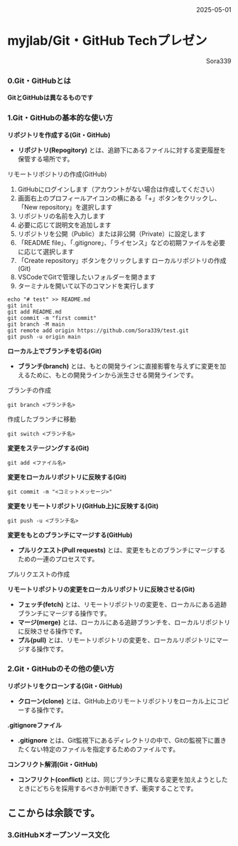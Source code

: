 <div align="right">2025-05-01</div>

# myjlab/Git・GitHub Techプレゼン
<div align="right">Sora339</div>

### 0.Git・GitHubとは
**GitとGitHubは異なるものです**

### 1.Git・GitHubの基本的な使い方
**リポジトリを作成する(Git・GitHub)**
- **リポジトリ(Repogitory)** とは、追跡下にあるファイルに対する変更履歴を保管する場所です。

リモートリポジトリの作成(GitHub)
1. GitHubにログインします（アカウントがない場合は作成してください）
2. 画面右上のプロフィールアイコンの横にある「+」ボタンをクリックし、「New repository」を選択します
3. リポジトリの名前を入力します
4. 必要に応じて説明文を追加します
5. リポジトリを公開（Public）または非公開（Private）に設定します
6. 「README file」、「.gitignore」、「ライセンス」などの初期ファイルを必要に応じて選択します
7. 「Create repository」ボタンをクリックします
ローカルリポジトリの作成(Git)
1. VSCodeでGitで管理したいフォルダーを開きます
2. ターミナルを開いて以下のコマンドを実行します
```
echo "# test" >> README.md
git init
git add README.md
git commit -m "first commit"
git branch -M main
git remote add origin https://github.com/Sora339/test.git
git push -u origin main
```

**ローカル上でブランチを切る(Git)**
- **ブランチ(branch)** とは、もとの開発ラインに直接影響を与えずに変更を加えるために、もとの開発ラインから派生させる開発ラインです。

ブランチの作成

```git branch <ブランチ名>```

作成したブランチに移動

```git switch <ブランチ名>```

**変更をステージングする(Git)**
  
```git add <ファイル名>```

**変更をローカルリポジトリに反映する(Git)**

```git commit -m "<コミットメッセージ>"```

**変更をリモートリポジトリ(GitHub上)に反映する(Git)**

```git push -u <ブランチ名>```

**変更をもとのブランチにマージする(GitHub)**
- **プルリクエスト(Pull requests)** とは、変更をもとのブランチにマージするための一連のプロセスです。

プルリクエストの作成

  
**リモートリポジトリの変更をローカルリポジトリに反映させる(Git)**
- **フェッチ(fetch)** とは、リモートリポジトリの変更を、ローカルにある追跡ブランチにマージする操作です。
- **マージ(merge)** とは、ローカルにある追跡ブランチを、ローカルリポジトリに反映させる操作です。
- **プル(pull)** とは、リモートリポジトリの変更を、ローカルリポジトリにマージする操作です。

### 2.Git・GitHubのその他の使い方
**リポジトリをクローンする(Git・GitHub)**
- **クローン(clone)** とは、GitHub上のリモートリポジトリをローカル上にコピーする操作です。

**.gitignoreファイル**
- **.gitignore** とは、Git監視下にあるディレクトリの中で、Gitの監視下に置きたくない特定のファイルを指定するためのファイルです。

**コンフリクト解消(Git・GitHub)**
- **コンフリクト(conflict)** とは、同じブランチに異なる変更を加えようとしたときにどちらを採用するべきか判断できず、衝突することです。

## ここからは余談です。

### 3.GitHub✕オープンソース文化

